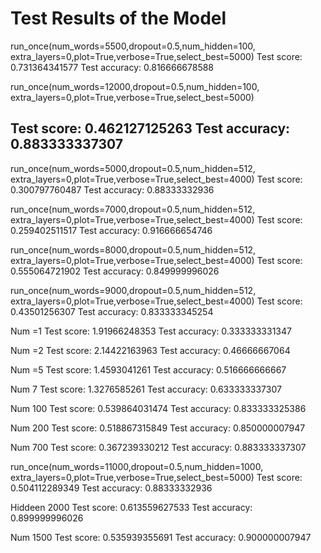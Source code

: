 # Test Results of the Model 

run_once(num_words=5500,dropout=0.5,num_hidden=100, extra_layers=0,plot=True,verbose=True,select_best=5000)
Test score: 0.731364341577
Test accuracy: 0.816666678588


run_once(num_words=12000,dropout=0.5,num_hidden=100, extra_layers=0,plot=True,verbose=True,select_best=5000)

Test score: 0.462127125263
Test accuracy: 0.883333337307
-----------------------------------------------

run_once(num_words=5000,dropout=0.5,num_hidden=512, extra_layers=0,plot=True,verbose=True,select_best=4000)
Test score: 0.300797760487
Test accuracy: 0.88333332936


run_once(num_words=7000,dropout=0.5,num_hidden=512, extra_layers=0,plot=True,verbose=True,select_best=4000)
Test score: 0.259402511517
Test accuracy: 0.916666654746


run_once(num_words=8000,dropout=0.5,num_hidden=512, extra_layers=0,plot=True,verbose=True,select_best=4000)
Test score: 0.555064721902
Test accuracy: 0.849999996026

run_once(num_words=9000,dropout=0.5,num_hidden=512, extra_layers=0,plot=True,verbose=True,select_best=4000)
Test score: 0.43501256307
Test accuracy: 0.833333345254

Num =1
Test score: 1.91966248353
Test accuracy: 0.333333331347

Num =2 
Test score: 2.14422163963
Test accuracy: 0.46666667064

Num =5
Test score: 1.4593041261
Test accuracy: 0.516666666667

Num 7
Test score: 1.3276585261
Test accuracy: 0.633333337307

Num 100
Test score: 0.539864031474
Test accuracy: 0.833333325386

Num 200
Test score: 0.518867315849
Test accuracy: 0.850000007947

Num 700
Test score: 0.367239330212
Test accuracy: 0.883333337307

run_once(num_words=11000,dropout=0.5,num_hidden=1000, extra_layers=0,plot=True,verbose=True,select_best=5000)
Test score: 0.504112289349
Test accuracy: 0.88333332936


Hiddeen 2000
Test score: 0.613559627533
Test accuracy: 0.899999996026

Num 1500
Test score: 0.535939355691
Test accuracy: 0.900000007947
